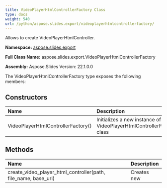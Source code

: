 ```yaml
---
title: VideoPlayerHtmlControllerFactory Class
type: docs
weight: 540
url: /python/aspose.slides.export/videoplayerhtmlcontrollerfactory/
---
```


Allows to create VideoPlayerHtmlController.

**Namespace:** [aspose.slides.export](/python/aspose.slides.export/)

**Full Class Name:** aspose.slides.export.VideoPlayerHtmlControllerFactory

**Assembly:**  Aspose.Slides Version: 22.1.0.0

The VideoPlayerHtmlControllerFactory type exposes the following members:
## **Constructors**
|**Name**|**Description**|
| :- | :- |
|VideoPlayerHtmlControllerFactory()|Initializes a new instance of the VideoPlayerHtmlControllerFactory class|
## **Methods**
|**Name**|**Description**|
| :- | :- |
|create_video_player_html_controller(path, file_name, base_uri)|Creates new|
